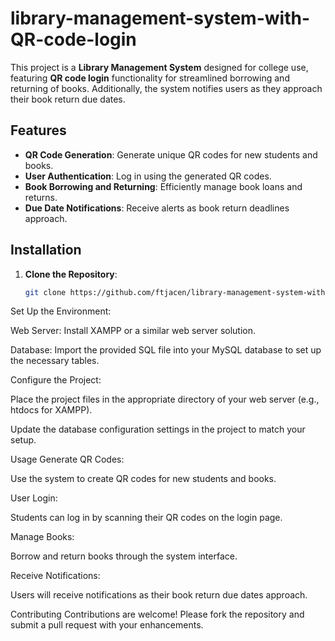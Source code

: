 # library-management-system-with-QR-code-login

This project is a **Library Management System** designed for college use, featuring **QR code login** functionality for streamlined borrowing and returning of books. Additionally, the system notifies users as they approach their book return due dates.

## Features

- **QR Code Generation**: Generate unique QR codes for new students and books.
- **User Authentication**: Log in using the generated QR codes.
- **Book Borrowing and Returning**: Efficiently manage book loans and returns.
- **Due Date Notifications**: Receive alerts as book return deadlines approach.

## Installation

1. **Clone the Repository**:
   ```bash
   git clone https://github.com/ftjacen/library-management-system-with-QR-code-login.git
   
Set Up the Environment:

Web Server: Install XAMPP or a similar web server solution.

Database: Import the provided SQL file into your MySQL database to set up the necessary tables.

Configure the Project:

Place the project files in the appropriate directory of your web server (e.g., htdocs for XAMPP).

Update the database configuration settings in the project to match your setup.

Usage
Generate QR Codes:

Use the system to create QR codes for new students and books.

User Login:

Students can log in by scanning their QR codes on the login page.

Manage Books:

Borrow and return books through the system interface.

Receive Notifications:

Users will receive notifications as their book return due dates approach.

Contributing
Contributions are welcome! Please fork the repository and submit a pull request with your enhancements.
